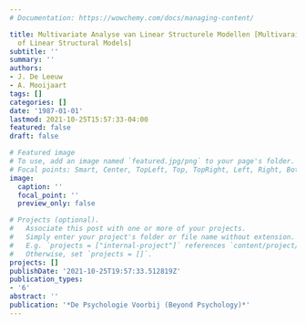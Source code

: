 ```yaml
---
# Documentation: https://wowchemy.com/docs/managing-content/

title: Multivariate Analyse van Linear Structurele Modellen [Multivaraite Analysis
  of Linear Structural Models]
subtitle: ''
summary: ''
authors:
- J. De Leeuw
- A. Mooijaart
tags: []
categories: []
date: '1987-01-01'
lastmod: 2021-10-25T15:57:33-04:00
featured: false
draft: false

# Featured image
# To use, add an image named `featured.jpg/png` to your page's folder.
# Focal points: Smart, Center, TopLeft, Top, TopRight, Left, Right, BottomLeft, Bottom, BottomRight.
image:
  caption: ''
  focal_point: ''
  preview_only: false

# Projects (optional).
#   Associate this post with one or more of your projects.
#   Simply enter your project's folder or file name without extension.
#   E.g. `projects = ["internal-project"]` references `content/project/deep-learning/index.md`.
#   Otherwise, set `projects = []`.
projects: []
publishDate: '2021-10-25T19:57:33.512819Z'
publication_types:
- '6'
abstract: ''
publication: '*De Psychologie Voorbij (Beyond Psychology)*'
---
```

